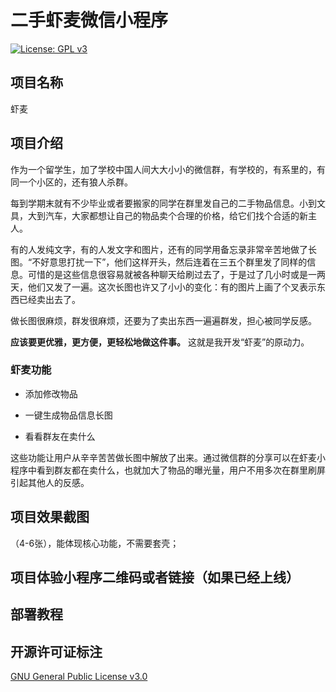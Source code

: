 # 二手虾麦微信小程序

[![License: GPL v3](https://img.shields.io/badge/License-GPLv3-blue.svg)](https://www.gnu.org/licenses/gpl-3.0)

## 项目名称
虾麦

## 项目介绍
作为一个留学生，加了学校中国人间大大小小的微信群，有学校的，有系里的，有同一个小区的，还有狼人杀群。

每到学期末就有不少毕业或者要搬家的同学在群里发自己的二手物品信息。小到文具，大到汽车，大家都想让自己的物品卖个合理的价格，给它们找个合适的新主人。

有的人发纯文字，有的人发文字和图片，还有的同学用备忘录非常辛苦地做了长图。“不好意思打扰一下”，他们这样开头，然后连着在三五个群里发了同样的信息。可惜的是这些信息很容易就被各种聊天给刷过去了，于是过了几小时或是一两天，他们又发了一遍。这次长图也许又了小小的变化：有的图片上画了个叉表示东西已经卖出去了。

做长图很麻烦，群发很麻烦，还要为了卖出东西一遍遍群发，担心被同学反感。

**应该要更优雅，更方便，更轻松地做这件事。** 这就是我开发“虾麦”的原动力。

### 虾麦功能

- 添加修改物品

- 一键生成物品信息长图

- 看看群友在卖什么

这些功能让用户从辛辛苦苦做长图中解放了出来。通过微信群的分享可以在虾麦小程序中看到群友都在卖什么，也就加大了物品的曝光量，用户不用多次在群里刷屏引起其他人的反感。


## 项目效果截图
（4-6张），能体现核心功能，不需要套壳；


## 项目体验小程序二维码或者链接（如果已经上线）

## 部署教程

## 开源许可证标注

[GNU General Public License v3.0](./LICENSE)

